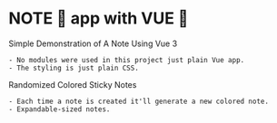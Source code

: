 # NOTE 📝 app with VUE 💚

Simple Demonstration of A Note Using Vue 3

    - No modules were used in this project just plain Vue app.
    - The styling is just plain CSS.

Randomized Colored Sticky Notes

    - Each time a note is created it'll generate a new colored note.
    - Expandable-sized notes.
